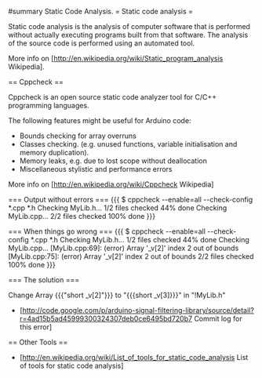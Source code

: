 #summary Static Code Analysis.
= Static code analysis =

Static code analysis is the analysis of computer software that is performed without actually executing programs built from that software. The analysis of the source code is performed using an automated tool.

More info on [http://en.wikipedia.org/wiki/Static_program_analysis Wikipedia].


== Cppcheck ==

Cppcheck is an open source static code analyzer tool for C/C++ programming languages.

The following features might be useful for Arduino code:

 * Bounds checking for array overruns
 * Classes checking. (e.g. unused functions, variable initialisation and memory duplication).
 * Memory leaks, e.g. due to lost scope without deallocation
 * Miscellaneous stylistic and performance errors

More info on [http://en.wikipedia.org/wiki/Cppcheck Wikipedia]

=== Output without errors ===
{{{
$ cppcheck --enable=all --check-config *.cpp *.h
Checking MyLib.h...
1/2 files checked 44% done
Checking MyLib.cpp...
2/2 files checked 100% done
}}}

=== When things go wrong ===
{{{
$ cppcheck --enable=all --check-config *.cpp *.h
Checking MyLib.h...
1/2 files checked 44% done
Checking MyLib.cpp...
[MyLib.cpp:69]: (error) Array '_v[2]' index 2 out of bounds
[MyLib.cpp:75]: (error) Array '_v[2]' index 2 out of bounds
2/2 files checked 100% done
}}}

=== The solution ===

Change Array {{{"short _v[2]"}}} to "{{{short _v[3]}}}" in "!MyLib.h"

 * [http://code.google.com/p/arduino-signal-filtering-library/source/detail?r=4ad15b5ad45999300324307deb0ce6495bd720b7 Commit log for this error]

== Other Tools ==

 * [http://en.wikipedia.org/wiki/List_of_tools_for_static_code_analysis List of tools for static code analysis] 
